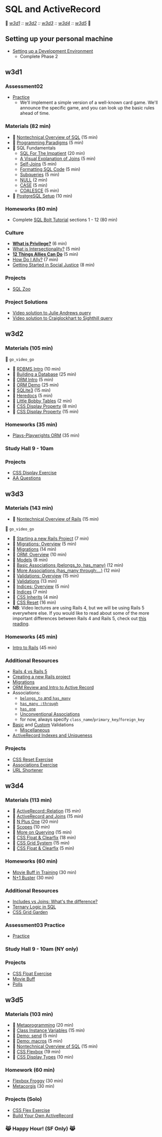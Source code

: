 # SQL and ActiveRecord
:link: *[w3d1](#w3d1) :: [w3d2](#w3d2) :: [w3d3](#w3d3) :: [w3d4](#w3d4) :: [w3d5](#w3d5)* :link:

## Setting up your personal machine 
- [Setting up a Development Environment][dev-setup]
  - Complete Phase 2 

[dev-setup]: https://github.com/appacademy/curriculum/tree/master/course/readings/dev-setup.md#phase-2-backend-development

## w3d1

### Assessment02
+ [Practice][assessment-prep-2]
  + We'll implement a simple version of a well-known card game. We'll announce
  the specific game, and you can look up the basic rules ahead of time.

[assessment-prep-2]: https://github.com/appacademy/assessment-prep#assessment-2

### Materials (82 min)
+ :book: [Nontechnical Overview of SQL][sql-nontech] (15 min)
+ :book: [Programming Paradigms][paradigms] (5 min)
+ :book: SQL Fundamentals
  + [SQL For The Impatient][sql-intro] (20 min)
  + [A Visual Explanation of Joins][visual-joins] (5 min)
  + [Self-Joins][self] (5 min)
  + [Formatting SQL Code][sql-formatting] (5 min)
  + [Subqueries][subquery] (5 min)
  + [NULL][null] (2 min)
  + [CASE][case] (5 min)
  + [COALESCE][coalesce] (5 min)
+ :book: [PostgreSQL Setup][postgres-setup] (10 min)

[paradigms]: https://github.com/appacademy/curriculum/tree/master/sql/readings/paradigms.md
[sql-intro]: https://github.com/appacademy/curriculum/tree/master/sql/readings/sql-intro.md
[visual-joins]: https://blog.codinghorror.com/a-visual-explanation-of-sql-joins/
[self]: https://github.com/appacademy/curriculum/tree/master/sql/readings/self-joins.md
[sql-formatting]: https://github.com/appacademy/curriculum/tree/master/sql/readings/formatting.md
[subquery]: https://sqlbolt.com/topic/subqueries
[null]: https://github.com/appacademy/curriculum/tree/master/sql/readings/null.md
[case]: http://www.postgresqltutorial.com/postgresql-case/
[coalesce]: http://www.postgresqltutorial.com/postgresql-coalesce/
[postgres-setup]: https://github.com/appacademy/curriculum/tree/master/sql/readings/setup.md
[sql-nontech]: https://github.com/appacademy/curriculum/tree/master/sql/readings/sql_nontech.md

### Homeworks (80 min)
+ Complete [SQL Bolt Tutorial][sql-bolt] sections 1 - 12 (80 min)

[sql-bolt]: https://sqlbolt.com/

### Culture
+ **[What is Privilege?][privilege]** (6 min)
+ [What is Intersectionality?][Intersectionality] (5 min)
+ **[12 Things Allies Can Do][allies]** (5 min)
+ [How Do I Ally?][allies-2] (7 min)
+ [Getting Started in Social Justice][social-justice] (8 min)

[privilege]: https://www.buzzfeed.com/nicolaharvey/what-is-privilege
[intersectionality]: http://www.care2.com/causes/what-is-intersectionality-and-why-is-it-important.html
[allies]: https://blog.techinclusion.co/tech-diversity-12-things-an-ally-can-do-ca5c93435d26
[allies-2]: https://medium.com/@hadrad1000/how-do-i-ally-being-an-ally-to-women-in-technology-73b70fb86a98
[social-justice]: https://modelviewculture.com/pieces/getting-started-in-techs-social-justice-movement

### Projects
+ [SQL Zoo][sqlzoo-readme]

[sqlzoo-readme]: https://github.com/appacademy/curriculum/tree/master/sql/projects/sqlzoo

### Project Solutions
+ [Video solution to Julie Andrews query][julie-andrews-vid]
+ [Video solution to Craiglockhart to Sighthill query][craiglockhart-vid]

[julie-andrews-vid]: https://vimeo.com/184539804
[craiglockhart-vid]: https://vimeo.com/184539167

## w3d2

### Materials (105 min)
:closed_lock_with_key: `go_video_go`
+ :movie_camera: [RDBMS Intro][rdbms-intro-video] (10 min)
+ :movie_camera: [Building a Database][build-db-video] (25 min)
+ :movie_camera: [ORM Intro][orm-intro-video] (5 min)
+ :movie_camera: [ORM Demo][orm-demo-video] (25 min)
+ :book: [SQLite3][sqlite3] (15 min)
+ :book: [Heredocs][heredocs] (5 min)
+ :book: [Little Bobby Tables][xkcd-bobby-tables] (2 min)
+ :movie_camera: [CSS Display Property][css-display-video] (8 min)
+ :book: [CSS Display Property][css-display] (15 min)

[rdbms-intro-video]: https://vimeo.com/167596295
[build-db-video]: https://vimeo.com/167593816
[orm-intro-video]: https://vimeo.com/167805228
[orm-demo-video]: https://vimeo.com/167672029
[sqlite3]: https://github.com/appacademy/curriculum/tree/master/sql/readings/sqlite3.md
[heredocs]: https://github.com/appacademy/curriculum/tree/master/sql/readings/heredocs.md
[xkcd-bobby-tables]: http://xkcd.com/327/
[css-display-video]: https://vimeo.com/151190176
[css-display]: https://github.com/appacademy/curriculum/tree/master/html-css/readings/display.md

### Homeworks (35 min)
+ [Plays-Playwrights ORM][plays-orm] (35 min)

[plays-orm]: https://github.com/appacademy/curriculum/tree/master/sql/homeworks/plays

### Study Hall 9 - 10am

### Projects
+ [CSS Display Exercise][css-display-exercise]
+ [AA Questions][aa-questions]

[css-display-exercise]: https://github.com/appacademy/curriculum/tree/master/html-css/micro-projects/display_box_model
[aa-questions]: https://github.com/appacademy/curriculum/tree/master/sql/projects/aa_questions

## w3d3

### Materials (143 min)
* :book: [Nontechnical Overview of Rails][rails-nontech] (15 min)

:closed_lock_with_key: `go_video_go`
+ :movie_camera: [Starting a new Rails Project][rails-intro-video] (7 min)
+ :book: [Migrations: Overview][ar-migrations-overview] (5 min)
+ :movie_camera: [Migrations][migrations-video] (14 min)
+ :book: [ORM: Overview][ar-orm-overview] (10 min)
+ :movie_camera: [Models][models-video] (8 min)
+ :movie_camera: [Basic Associations (belongs_to, has_many)][associations-video]  (12 min)
+ :movie_camera: [More Associations (has_many through:...)][associations-2-video] (12 min)
+ :book: [Validations: Overview][validations-overview] (15 min)
+ :movie_camera: [Validations][validations-video] (13 min)
+ :book: [Indices: Overview][ar-indexing-overview] (5 min)
+ :movie_camera: [Indices][indices-video] (7 min)
+ :movie_camera: [CSS Inherits][css-inherits] (4 min)
+ :movie_camera: [CSS Reset][css-reset] (16 min)
+ **NB**: Video lectures are using Rails 4, but we will be using Rails 5 everywhere else. If you would like to read about some of the more important differences between Rails 4 and Rails 5, check out [this reading][rails-5-updates].

[rails-intro-video]: https://vimeo.com/167799435
[migrations-video]: https://vimeo.com/167799434
[models-video]: https://vimeo.com/167799436
[associations-video]: https://vimeo.com/167799432
[associations-2-video]: https://vimeo.com/167799430
[validations-video]: https://vimeo.com/167799437
[indices-video]: https://vimeo.com/167799431
[css-inherits]: https://vimeo.com/151190179
[css-reset]: https://vimeo.com/151190181
[rails-nontech]: https://github.com/appacademy/curriculum/tree/master/rails/readings/rails_nontech.md
[ar-migrations-overview]: https://github.com/appacademy/curriculum/tree/master/sql/readings/migrations-overview.md
[ar-orm-overview]: https://github.com/appacademy/curriculum/tree/master/sql/readings/orm-overview.md
[validations-overview]: https://github.com/appacademy/curriculum/tree/master/sql/readings/validations-overview.md
[ar-indexing-overview]: https://github.com/appacademy/curriculum/tree/master/sql/readings/indexing-overview.md

### Homeworks (45 min)
+ [Intro to Rails][intro-rails-homework] (45 min)

[intro-rails-homework]: https://github.com/appacademy/curriculum/tree/master/sql/homeworks/intro_rails

### Additional Resources
+ [Rails 4 vs Rails 5][rails-5-updates]
+ [Creating a new Rails project][first-rails-project]
+ [Migrations][ar-migrations]
+ [ORM Review and Intro to Active Record][ar-orm]
+ Associations:
  + [`belongs_to` and `has_many`][belongs-to-has-many]
  + [`has_many :through`][has-many-through]
  + [`has_one`][has-one]
  + [Unconventional Associations][unconventional-associations]
  + for now, always specify `class_name`/`primary_key`/`foreign_key`
+ [Basic][validations] and [Custom][custom-validations] Validations
  + [Miscellaneous][validations-misc]
+ [ActiveRecord Indexes and Uniqueness][ar-indexing]

[rails-5-updates]: https://github.com/appacademy/curriculum/tree/master/sql/readings/rails-5-updates.md
[first-rails-project]: https://github.com/appacademy/curriculum/tree/master/sql/readings/first-rails-project.md
[ar-migrations]: https://github.com/appacademy/curriculum/tree/master/sql/readings/migrations.md
[ar-orm]: https://github.com/appacademy/curriculum/tree/master/sql/readings/orm.md
[belongs-to-has-many]: https://github.com/appacademy/curriculum/tree/master/sql/readings/belongs-to-has-many.md
[has-many-through]: https://github.com/appacademy/curriculum/tree/master/sql/readings/has-many-through.md
[has-one]: https://github.com/appacademy/curriculum/tree/master/sql/readings/has-one.md
[unconventional-associations]: https://github.com/appacademy/curriculum/tree/master/sql/readings/unconventional-associations.md
[validations]: https://github.com/appacademy/curriculum/tree/master/sql/readings/validations.md
[custom-validations]: https://github.com/appacademy/curriculum/tree/master/sql/readings/custom-validations.md
[validations-misc]: https://github.com/appacademy/curriculum/tree/master/sql/readings/validations-misc.md
[ar-indexing]: https://github.com/appacademy/curriculum/tree/master/sql/readings/indexing.md

### Projects
+ [CSS Reset Exercise][css-reset-exercise]
+ [Associations Exercise][associations-exercise]
+ [URL Shortener][url-shortener]

[css-reset-exercise]: https://github.com/appacademy/curriculum/tree/master/html-css/micro-projects/css_reset
[associations-exercise]: https://github.com/appacademy/curriculum/tree/master/sql/projects/associations_exercise
[url-shortener]: https://github.com/appacademy/curriculum/tree/master/sql/projects/url_shortener

## w3d4

### Materials (113 min)
+ :book: [ActiveRecord::Relation][relation] (15 min)
+ :book: [ActiveRecord and Joins][ar-joins] (15 min)
+ :book: [N Plus One][n-plus-one] (20 min)
+ :book: [Scopes][scopes] (10 min)
+ :book: [More on Querying][querying-ii] (15 min)
+ :movie_camera: [CSS Float & Clearfix][css-float-video] (18 min)
+ :movie_camera: [CSS Grid System][css-grid-video] (15 min)
+ :book: [CSS Float & Clearfix][css-float] (5 min)

[relation]: https://github.com/appacademy/curriculum/tree/master/sql/readings/relation.md
[ar-joins]: https://github.com/appacademy/curriculum/tree/master/sql/readings/joins.md
[n-plus-one]: https://github.com/appacademy/curriculum/tree/master/sql/readings/n_plus_one.md
[scopes]: https://github.com/appacademy/curriculum/tree/master/sql/readings/scopes.md
[querying-ii]: https://github.com/appacademy/curriculum/tree/master/sql/readings/querying-ii.md
[css-float-video]: https://vimeo.com/151190182
[css-grid-video]: https://vimeo.com/170320160
[css-float]: https://github.com/appacademy/curriculum/tree/master/html-css/readings/floats_clear_fix.md

### Homeworks (60 min)
+ [Movie Buff in Training][movie-buff-hw] (30 min)
+ [N+1 Buster][n1-buster] (30 min)

[n1-buster]: https://github.com/appacademy/curriculum/tree/master/sql/homeworks/n_1_buster
[movie-buff-hw]: https://github.com/appacademy/curriculum/tree/master/sql/homeworks/active_record_warmup

### Additional Resources
+ [Includes vs Joins: What's the difference?][includes-vs-joins]
+ [Ternary Logic in SQL][sql-ternary-logic]
+ [CSS Grid Garden][css-grid-garden]

[sql-ternary-logic]: https://github.com/appacademy/curriculum/tree/master/sql/readings/sql-ternary-logic.md
[includes-vs-joins]: http://tomdallimore.com/blog/includes-vs-joins-in-rails-when-and-where/
[css-grid-garden]: http://cssgridgarden.com/

### Assessment03 Practice

+ [Practice][assessment-prep-3]

[assessment-prep-3]: https://github.com/appacademy/assessment-prep#assessment-3

### Study Hall 9 - 10am (NY only)

### Projects
+ [CSS Float Exercise][css-float-exercise]
+ [Movie Buff][movie-buff]
+ [Polls][polls-app]

[css-float-exercise]: https://github.com/appacademy/curriculum/tree/master/html-css/micro-projects/float
[movie-buff]: https://github.com/appacademy/curriculum/tree/master/sql/projects/movie_buff
[polls-app]: https://github.com/appacademy/curriculum/tree/master/sql/projects/polls_app

## w3d5

### Materials (103 min)
+ :book: [Metaprogramming][metaprogramming] (20 min)
+ :book: [Class Instance Variables][class-instance-variables] (15 min)
+ :book: [Demo: send][meta-send] (5 min)
+ :book: [Demo: macros][meta-macros] (5 min)
+ :book: [Nontechnical Overview of SQL][sql-nontech] (15 min)
+ :movie_camera: [CSS Flexbox][css-flex-video] (19 min)
+ :book: [CSS Display Types][css-display-types] (10 min)

[metaprogramming]: https://github.com/appacademy/curriculum/tree/master/sql/readings/metaprogramming.md
[class-instance-variables]: https://github.com/appacademy/curriculum/tree/master/sql/readings/class-instance-variables.md
[meta-send]: https://github.com/appacademy/curriculum/tree/master/sql/demos/send.rb
[meta-macros]: https://github.com/appacademy/curriculum/tree/master/sql/demos/macros.rb
[css-flex-video]: https://vimeo.com/170512344
[css-display-types]: https://github.com/appacademy/curriculum/tree/master/html-css/readings/display.md

### Homework (60 min)
+ [Flexbox Froggy][flexbox-froggy] (30 min)
+ [Metacorgis][metacorgi-hw] (30 min)

[metacorgi-hw]: https://github.com/appacademy/curriculum/tree/master/sql/homeworks/meta_corgis
[flexbox-froggy]: http://flexboxfroggy.com/

### Projects (Solo)
+ [CSS Flex Exercise][css-flex-exercise]
+ [Build Your Own ActiveRecord][build-your-own-ar]

[css-flex-exercise]: https://github.com/appacademy/curriculum/tree/master/html-css/micro-projects/flex  
[build-your-own-ar]: https://github.com/appacademy/curriculum/tree/master/sql/projects/active_record_lite

### :joy_cat: **Happy Hour!** (SF Only) :joy_cat:
